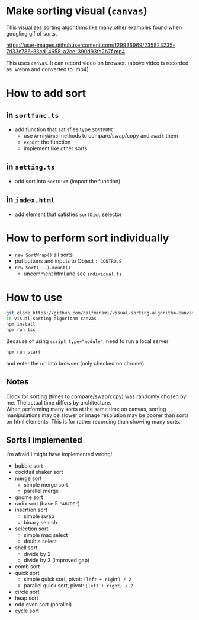 # Make sorting visual (`canvas`)
This visualizes sorting algorithms like many other examples found when googling gif of sorts.   

<!--<video controls src="https://user-images.githubusercontent.com/129936969/235823235-7d33c786-33cd-4658-a2ce-390d93fe2b7f.mp4">sorting video</video>-->
https://user-images.githubusercontent.com/129936969/235823235-7d33c786-33cd-4658-a2ce-390d93fe2b7f.mp4

This uses `canvas`. It can record video on browser. (above video is recorded as .webm and converted to .mp4)

# How to add sort
## in `sortfunc.ts`
- add function that satisfies type `SORTFUNC`
    - use `ArrayWrap` methods to compare/swap/copy and `await` them
    - `export` the function
    - implement like other sorts
## in `setting.ts`
- add sort into `sortDict` (import the function)
## in `index.html`
- add element that satisfies `sortDict` selector

# How to perform sort individually
- `new SortWrap()` all sorts
- put buttons and inputs to Object `: CONTROLS`
- `new Sort(...).mount()`
    - uncomment html and see `individual.ts`

# How to use
```bash
git clone https://github.com/halfminami/visual-sorting-algorithm-canvas.git
cd visual-sorting-algorithm-canvas
npm install
npm run tsc
```
Because of using `script type="module"`, need to run a local server
```bash
npm run start
```
and enter the url into browser (only checked on chrome)

## Notes
Clock for sorting (times to compare/swap/copy) was randomly chosen by me. The actual time differs by architecture.  
When performing many sorts at the same time on canvas, sorting manipulations may be slower or image resolution may be poorer than sorts on html elements. This is for rather recording than showing many sorts.

## Sorts I implemented
I'm afraid I might have implemented wrong!
- bubble sort
- cocktail shaker sort
- merge sort
    - simple merge sort
    - parallel merge
- gnome sort
- radix sort (base 5 `"ABCDE"`)
- insertion sort
    - simple swap
    - binary search
- selection sort
    - simple max select
    - double select
- shell sort
    - divide by 2
    - divide by 3 (improved gap)
- comb sort
- quick sort
    - simple quick sort, pivot: `(left + right) / 2`
    - parallel quick sort, pivot: `(left + right) / 2`
- circle sort
- heap sort
- odd even sort (parallel)
- cycle sort
